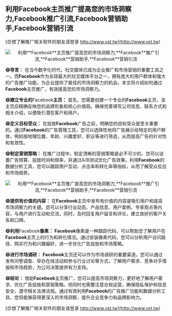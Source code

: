 ## **利用**Facebook**主页推广提高您的市场洞察力,**Facebook**推广引流,**Facebook**营销助手,**Facebook**营销引流**

[😍想了解推广相关软件的朋友请登录 http://www.vst.tw](http://www.vst.tw)

 <center><img src="https://vst.tw/MP4/tuiguang/png/4.png" alt="利用**Facebook**主页推广提高您的市场洞察力,**Facebook**推广引流,**Facebook**营销助手,**Facebook**营销引流"></center>

**😄导言：**
在当今数字化时代，社交媒体已成为企业推广和市场营销的重要工具之一。而**Facebook**作为全球最大的社交媒体平台之一，拥有庞大的用户群体和强大的广告推广功能，为企业提供了极佳的市场洞察力的机会。本文将介绍如何通过**Facebook**主页推广，有效提高您的市场洞察力。

**😄建立专业的**Facebook**主页：**
首先，您需要创建一个专业的**Facebook**主页，该主页应精确反映您的品牌形象和核心价值观。确保完善填写公司信息、联系方式和相关介绍，以便吸引潜在客户和用户。

**😄定义目标受众：**
在投放**Facebook**广告之前，明确您的目标受众是至关重要的。通过**Facebook**的广告管理工具，您可以选择性地将广告展示给特定的用户群体，例如按地理位置、年龄、兴趣爱好、职业等进行筛选，从而提高广告的针对性和有效性。

**😄制定营销策略：**
在推广过程中，制定清晰的营销策略是必不可少的。您可以设置广告预算、投放时间和频率，并通过A/B测试优化广告效果。利用**Facebook**的数据分析工具，您可以跟踪用户互动、点击率和转化率等指标，从而了解受众反应和市场趋势。

 <center><img src="https://vst.tw/MP4/tuiguang/png/6.png" alt="利用**Facebook**主页推广提高您的市场洞察力,**Facebook**推广引流,**Facebook**营销助手,**Facebook**营销引流"></center>

**😄提供有价值的内容：**
在**Facebook**主页中发布有价值的内容是吸引用户和提高市场洞察力的关键。您可以分享行业动态、产品信息、用户案例、专家观点等内容，与用户进行互动和交流。同时，及时回复用户留言和评论，建立良好的客户关系和口碑。

**😄利用**Facebook**像素：**
**Facebook**像素是一种跟踪代码，可以帮助您了解用户在**Facebook**主页上的行为和转化情况。通过安装像素代码，您可以分析用户访问路径、购买行为和兴趣偏好，进一步优化广告投放和市场策略。

**😄进行市场调研：**
**Facebook**主页还可以作为市场调研的重要渠道。您可以通过发布问卷调查、举办在线活动和参与行业讨论等方式，了解用户需求、竞争对手情报和市场趋势，为公司决策提供有力支持。

**😄结论：**
借助**Facebook**主页推广，您可以提高市场洞察力，更好地了解用户需求、优化广告投放和营销策略。但同时也需要注意合规运营，确保隐私保护和信息安全，遵守相关法律法规。通过有效利用**Facebook**的广告推广功能和数据分析工具，您将能够获得更深入的市场洞察，提升企业竞争力和品牌影响力。

[😍想了解推广相关软件的朋友请登录 http://www.vst.tw](http://www.vst.tw)



